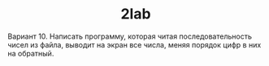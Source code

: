 <h1 align="center">2lab</h1>

<div>Вариант 10.
Написать программу, которая читая последовательность чисел из файла, выводит на экран все числа, меняя порядок цифр в них на обратный.<div>

